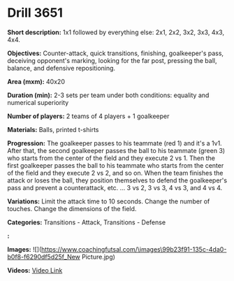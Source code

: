 # Drill 3651

**Short description:**
1x1 followed by everything else: 2x1, 2x2, 3x2, 3x3, 4x3, 4x4.

**Objectives:**
Counter-attack, quick transitions, finishing, goalkeeper's pass, deceiving opponent's marking, looking for the far post, pressing the ball, balance, and defensive repositioning.

**Area (mxm):**
40x20

**Duration (min):**
2-3 sets per team under both conditions: equality and numerical superiority

**Number of players:**
2 teams of 4 players + 1 goalkeeper

**Materials:**
Balls, printed t-shirts

**Progression:**
The goalkeeper passes to his teammate (red 1) and it's a 1v1. After that, the second goalkeeper passes the ball to his teammate (green 3) who starts from the center of the field and they execute 2 vs 1. Then the first goalkeeper passes the ball to his teammate who starts from the center of the field and they execute 2 vs 2, and so on. When the team finishes the attack or loses the ball, they position themselves to defend the goalkeeper's pass and prevent a counterattack, etc. … 3 vs 2, 3 vs 3, 4 vs 3, and 4 vs 4.

**Variations:**
Limit the attack time to 10 seconds. Change the number of touches. Change the dimensions of the field.

**Categories:**
Transitions - Attack, Transitions - Defense

**:**


**Images:**
![](https://www.coachingfutsal.com/\images\99b23f91-135c-4da0-b0f8-f6290df5d25f_New Picture.jpg)

**Videos:**
[Video Link](https://www.youtube.com/embed/0Jxwe76GD1o)

